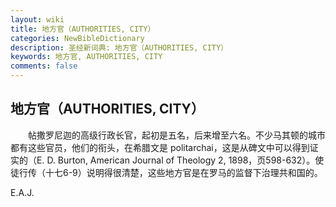 ```yaml
---
layout: wiki
title: 地方官（AUTHORITIES, CITY）
categories: NewBibleDictionary
description: 圣经新词典: 地方官（AUTHORITIES, CITY）
keywords: 地方官, AUTHORITIES, CITY
comments: false
---
```


## 地方官（AUTHORITIES, CITY）

　　帖撒罗尼迦的高级行政长官，起初是五名，后来增至六名。不少马其顿的城市都有这些官员，他们的衔头，在希腊文是 politarchai，这是从碑文中可以得到证实的（E. D. Burton, American Journal of Theology 2, 1898，页598-632）。使徒行传（十七6-9）说明得很清楚，这些地方官是在罗马的监督下治理共和国的。

E.A.J.






